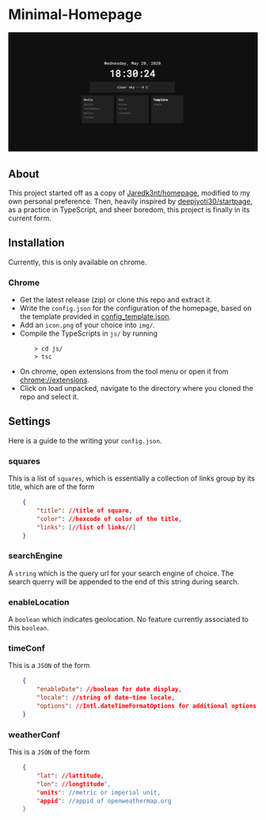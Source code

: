 # Minimal-Homepage

<img src=".github/captured.gif">

## About
This project started off as a copy of [Jaredk3nt/homepage](https://github.com/Jaredk3nt/homepage), modified to my own personal preference. Then, heavily inspired by [deepjyoti30/startpage](https://github.com/deepjyoti30/startpage/), as a practice in TypeScript, and sheer boredom, this project is finally in its current form.

## Installation
Currently, this is only available on chrome.

### Chrome
- Get the latest release (zip) or clone this repo and extract it.
- Write the ```config.json``` for the configuration of the homepage, based on the template provided in  [config_template.json](https://github.com/njhlai/homepage/blob/master/config_template.json).
- Add an ```icon.png``` of your choice into ```img/```.
- Compile the TypeScripts in ```js/``` by running
    ```shell-script
        > cd js/
        > tsc
    ```
- On chrome, open extensions from the tool menu or open it from [chrome://extensions](chrome://extensions).
- Click on load unpacked, navigate to the directory where you cloned the repo and select it.

## Settings
Here is a guide to the writing your ```config.json```.

### squares
This is a list of ```squares```, which is essentially a collection of links group by its title, which are of the form
```JSON
    { 
		"title": //title of square, 
		"color": //hexcode of color of the title, 
		"links": [//list of links//]
	}
```

### searchEngine
A ```string``` which is the query url for your search engine of choice. The search querry will be appended to the end of this string during search.

### enableLocation
A ```boolean``` which indicates geolocation. No feature currently associated to this ```boolean```.

### timeConf
This is a ```JSON``` of the form
```JSON
    { 
		"enableDate": //boolean for date display, 
		"locale": //string of date-time locale, 
		"options": //Intl.dateTimeFormatOptions for additional options
	}
```

### weatherConf
This is a ```JSON``` of the form
```JSON
    { 
		"lat": //lattitude,
		"lon": //longtitude",
		"units": //metric or imperial unit,
		"appid": //appid of openweathermap.org
	}
```